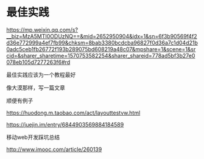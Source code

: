# 最佳实践

https://mp.weixin.qq.com/s?__biz=MzA5MTI0ODUzNQ==&mid=2652950904&idx=1&sn=6f3b90569f4f2d36e772999a4ef7fb99&chksm=8bab3380bcdcba96827f0d36a7c1d04d21b0adc5ceb1fb26772f193b289075bd608219a48c07&mpshare=1&scene=1&srcid=&sharer_sharetime=1570753582254&sharer_shareid=778ad5bf3b27e0078eb105d7277263f6#rd





最佳实践应该为一个教程最好



像大漠那样，写一篇文章

顺便有例子

https://huodong.m.taobao.com/act/layouttestvw.html

https://juejin.im/entry/6844903569884184589



移动web开发踩坑总结

http://www.imooc.com/article/260139